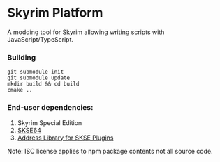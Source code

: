 # Skyrim Platform

A modding tool for Skyrim allowing writing scripts with JavaScript/TypeScript.

### Building

```
git submodule init
git submodule update
mkdir build && cd build
cmake ..
```

### End-user dependencies:
 1. Skyrim Special Edition
 2. [SKSE64 ](https://skse.silverlock.org/beta/skse64_2_00_17.7z)
 3. [Address Library for SKSE Plugins](https://www.nexusmods.com/skyrimspecialedition/mods/32444)

Note: ISC license applies to npm package contents not all source code.
